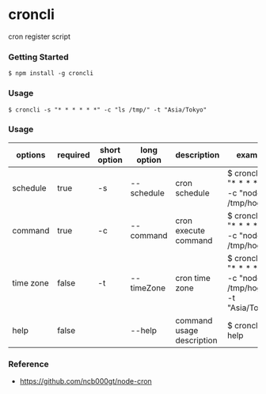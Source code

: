 croncli
================
cron register script

### Getting Started
``` install
$ npm install -g croncli
```

### Usage
```
$ croncli -s "* * * * * *" -c "ls /tmp/" -t "Asia/Tokyo"
```

### Usage
| options  | required | short option | long option | description               | example                                           |
| ---------|----------|--------------|-------------|---------------------------|---------------------------------------------------|
| schedule | true     | -s           | --schedule  | cron schedule             | $ croncli -s "* * * * * *" -c "node /tmp/hoge.js" |
| command  | true     | -c           | --command   | cron execute command      | $ croncli -s "* * * * * *" -c "node /tmp/hoge.js" |
| time zone| false    | -t           | --timeZone  | cron time zone            | $ croncli -s "* * * * * *" -c "node /tmp/hoge.js" -t "Asia/Tokyo" |
| help     | false    |              | --help      | command usage description | $ croncli --help                                  |

### Reference
- https://github.com/ncb000gt/node-cron
